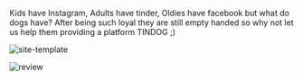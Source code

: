 Kids have Instagram, Adults have tinder, Oldies have facebook but what do dogs have? After being such loyal they are still empty handed so why not let us help them providing a platform TINDOG ;) 

![site-template](https://user-images.githubusercontent.com/52750629/104054246-c4d34080-5212-11eb-9375-98a342931033.PNG)


![review](https://user-images.githubusercontent.com/52750629/104054258-cbfa4e80-5212-11eb-990c-0e927e784df2.PNG)
